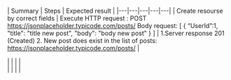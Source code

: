 | Summary  | Steps  | Expected result  |
|---|---|---|---|---|
| Create resourse by correct fields | Execute HTTP request :
POST https://jsonplaceholder.typicode.com/posts/
Body request:
[
  {
    “UserId”:1, 
    "title": "title new post",
    "body": "body new post"
  }
]
  | 1.Server response 201 (Created)
    2. New post does exist in the list of posts: https://jsonplaceholder.typicode.com/posts/ 
  |   

|   |   |   |   
|   |   |   |   
